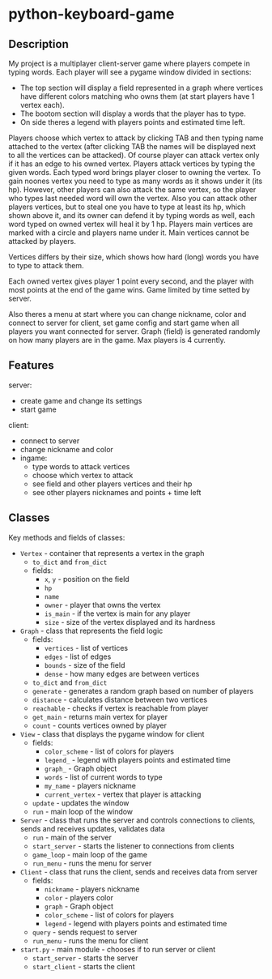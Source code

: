 # python-keyboard-game

## Description

My project is a multiplayer client-server game where players compete in typing words. Each player will see a pygame window divided in sections:
- The top section will display a field represented in a graph where vertices have different colors matching who owns them (at start players have 1 vertex each).
- The bootom section will display a words that the player has to type.
- On side theres a legend with players points and estimated time left.


Players choose which vertex to attack by clicking TAB and then typing name attached to the vertex (after clicking TAB the names will be displayed next to all the vertices can be attacked). Of course player can attack vertex only if it has an edge to his owned vertex.
Players attack vertices by typing the given words. Each typed word brings player closer to owning the vertex. To gain noones vertex you need to type as many words as it shows under it (its hp). However, other players can also attack the same vertex, so the player who types last needed word will own the vertex. Also you can attack other players vertices, but to steal one you have to type at least its hp, which shown above it, and its owner can defend it by typing words as well, each word typed on owned vertex will heal it by 1 hp.
Players main vertices are marked with a circle and players name under it. Main vertices cannot be attacked by players.

Vertices differs by their size, which shows how hard (long) words you have to type to attack them.

Each owned vertex gives player 1 point every second, and the player with most points at the end of the game wins. Game limited by time setted by server.

Also theres a menu at start where you can change nickname, color and connect to server for client, set game config and start game when all players you want connected for server. Graph (field) is generated randomly on how many players are in the game. Max players is 4 currently.

## Features

server:
- create game and change its settings
- start game

client:
- connect to server
- change nickname and color
- ingame:
  - type words to attack vertices
  - choose which vertex to attack
  - see field and other players vertices and their hp
  - see other players nicknames and points + time left

## Classes

Key methods and fields of classes:

- `Vertex` - container that represents a vertex in the graph
  - `to_dict` and `from_dict`
  - fields:
    - `x`, `y` - position on the field
    - `hp`
    - `name`
    - `owner` - player that owns the vertex
    - `is_main` - if the vertex is main for any player
    - `size` - size of the vertex displayed and its hardness
- `Graph` - class that represents the field logic
  - fields:
    - `vertices` - list of vertices
    - `edges` - list of edges
    - `bounds` - size of the field
    - `dense` - how many edges are between vertices
  - `to_dict` and `from_dict`
  - `generate` - generates a random graph based on number of players
  - `distance` - calculates distance between two vertices
  - `reachable` - checks if vertex is reachable from player
  - `get_main` - returns main vertex for player
  - `count` - counts vertices owned by player
- `View` - class that displays the pygame window for client
  - fields:
    - `color_scheme` - list of colors for players
    - `legend_` - legend with players points and estimated time
    - `graph_` - Graph object
    - `words` - list of current words to type
    - `my_name` - players nickname
    - `current_vertex` - vertex that player is attacking
  - `update` - updates the window
  - `run` - main loop of the window
- `Server` - class that runs the server and controls connections to clients, sends and receives updates, validates data
  - `run` - main of the server
  - `start_server` - starts the listener to connections from clients
  - `game_loop` - main loop of the game
  - `run_menu` - runs the menu for server
- `Client` - class that runs the client, sends and receives data from server
  - fields:
    - `nickname` - players nickname
    - `color` - players color
    - `graph` - Graph object
    - `color_scheme` - list of colors for players
    - `legend` - legend with players points and estimated time
  - `query` - sends request to server
  - `run_menu` - runs the menu for client
- `start.py` - main module - chooses if to run server or client
  - `start_server` - starts the server
  - `start_client` - starts the client
